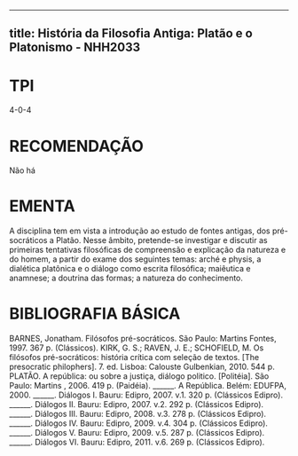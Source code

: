 
---
title: História da Filosofia Antiga: Platão e o Platonismo - NHH2033 
---

# TPI

4-0-4

# RECOMENDAÇÃO

Não há

# EMENTA

A disciplina tem em vista a introdução ao estudo de fontes antigas, dos pré-socráticos a Platão. Nesse âmbito, pretende-se investigar e discutir as primeiras tentativas filosóficas de compreensão e explicação da natureza e do homem, a partir do exame dos seguintes temas: arché e physis, a dialética platônica e o diálogo como escrita filosófica; maiêutica e anamnese; a doutrina das formas; a natureza do conhecimento.

# BIBLIOGRAFIA BÁSICA

BARNES, Jonatham. Filósofos pré-socráticos. São Paulo: Martins Fontes, 1997. 367 p. (Clássicos).
KIRK, G. S.; RAVEN, J. E.; SCHOFIELD, M. Os filósofos pré-socráticos: história crítica com seleção de textos. [The presocratic philophers]. 7. ed. Lisboa: Calouste Gulbenkian, 2010. 544 p.
PLATÃO. A república: ou sobre a justiça, diálogo politico. [Politéia]. São Paulo: Martins , 2006. 419 p. (Paidéia).
______. A República. Belém: EDUFPA, 2000.
______. Diálogos I. Bauru: Edipro, 2007. v.1. 320 p. (Clássicos Edipro).
______. Diálogos II. Bauru: Edipro, 2007. v.2. 292 p. (Clássicos Edipro).
______. Diálogos III. Bauru: Edipro, 2008. v.3. 278 p. (Clássicos Edipro).
______. Diálogos IV. Bauru: Edipro, 2009. v.4. 304 p. (Clássicos Edipro).
______. Diálogos V. Bauru: Edipro, 2009. v.5. 287 p. (Clássicos Edipro).
______. Diálogos VI. Bauru: Edipro, 2011. v.6. 269 p. (Clássicos Edipro).
        